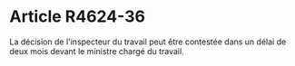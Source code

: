 # Article R4624-36

La décision de l'inspecteur du travail peut être contestée dans un délai de deux mois devant le ministre chargé du travail.